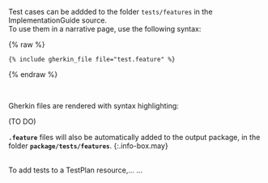 Test cases can be addded to the folder `tests/features` in the ImplementationGuide source.  
To use them in a narrative page, use the following syntax:

{% raw %}
```liquid
{% include gherkin_file file="test.feature" %}
```
{% endraw %}

<br/>

Gherkin files are rendered with syntax highlighting:

(TO DO)
<br/>


**`.feature`** files will also be automatically added to the output package, in the folder **`package/tests/features`**.
{:.info-box.may}


<br/>
To add tests to a TestPlan resource,...
...

